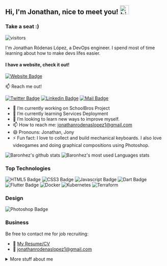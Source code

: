 ## Hi, I'm Jonathan, nice to meet you! <img src="https://user-images.githubusercontent.com/1303154/88677602-1635ba80-d120-11ea-84d8-d263ba5fc3c0.gif" width="28px" alt="hi"> 

### Take a seat :)
![visitors](https://visitor-badge.glitch.me/badge?page_id=Baronhez.Baronhez)

I'm Jonathan Ródenas López, a DevOps engineer. I spend most of time learning about how to make devs lifes easier.
#### I have a website, check it out!
[![Website Badge](https://img.shields.io/website-up-down-green-red/http/monip.org.svg)](https://jonthan.xyz/)

:mailbox: Reach me out! 

[![Twitter Badge](https://img.shields.io/badge/-@Baronhez1-1ca0f1?style=flat&labelColor=1ca0f1&logo=twitter&logoColor=white&link=https://twitter.com/Baronhez1)](https://twitter.com/Baronhez1)  [![Linkedin Badge](https://img.shields.io/badge/-Jonathan-0e76a8?style=flat&labelColor=0e76a8&logo=linkedin&logoColor=white)](https://es.linkedin.com/in/jonathan-r%C3%B3denas-l%C3%B3pez-45400115a)  [![Mail Badge](https://img.shields.io/badge/-jonathanrodenaslopez1-c0392b?style=flat&labelColor=c0392b&logo=gmail&logoColor=white)](mailto:jonathanrodenaslopez1@gmail.com)


- 🔭 I’m currently working on SchoolBros Project
- 🌱 I’m currently learning Services Deployment
- 🤔 I’m looking to learn new ways to improve myself.
- 📫 How to reach me: jonathanrodenaslopez1@gmail.com
- 😄 Pronouns: Jonathan, Jony
- ⚡ Fun fact: I love to collect and build mechanical keyboards. I also love videogames and doing graphical compositions using Photoshop.

![Baronhez's github stats](https://github-readme-stats.vercel.app/api?username=Baronhez&count_private=true&custom_title=Jonathan%20Github%20Stats&theme=dracula&&hide_border=True&hide=contribs,prs) ![Baronhez's most used Languages stats](https://github-readme-stats.vercel.app/api/top-langs/?username=Baronhez&&layout=compact&hide_border=True&exclude_repo=My_Arch_Dotfiles&theme=dracula)


### Top Technologies

![HTML5 Badge](https://img.shields.io/badge/HTML5-E34F26?style=for-the-badge&logo=html5&logoColor=white) ![CSS3 Badge](https://img.shields.io/badge/CSS3-1572B6?style=for-the-badge&logo=css3&logoColor=white) ![Javascript Badge](https://img.shields.io/badge/-Javascript-F0DB4F?style=for-the-badge&labelColor=black&logo=javascript&logoColor=F0DB4F)
![Dart Badge](https://img.shields.io/badge/Dart-0175C2?style=for-the-badge&logo=dart&logoColor=white) ![Flutter Badge](https://img.shields.io/badge/Flutter-02569B?style=for-the-badge&logo=flutter&logoColor=white)
![Docker](https://img.shields.io/badge/docker-%230db7ed.svg?style=for-the-badge&logo=docker&logoColor=white) ![Kubernetes](https://img.shields.io/badge/kubernetes-%23326ce5.svg?style=for-the-badge&logo=kubernetes&logoColor=white) ![Terraform](https://img.shields.io/badge/terraform-%235835CC.svg?style=for-the-badge&logo=terraform&logoColor=white)
### Design
![Photoshop Badge](https://aleen42.github.io/badges/src/photoshop.svg)

### Business
Be free to contact me for job recruiting:

- :paperclip: [My Resume/CV](https://jonthan.xyz/Jonathan%20R%C3%B3denas%20L%C3%B3pez%20Alta%20Calidad.pdf)
- :email: jonathanrodenaslopez1@gmail.com

<details>
<summary>
  More stuff about me
</summary>

### Btw I use
[![Arch Badge](https://img.shields.io/badge/Arch_Linux-1793D1?style=for-the-badge&logo=arch-linux&logoColor=white)](https://wiki.archlinux.org/)
</details>
